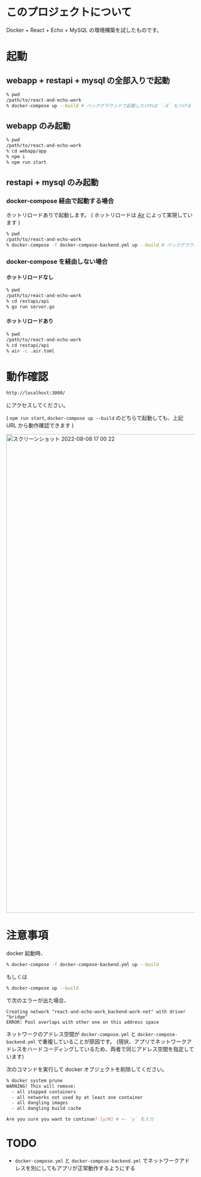 # このプロジェクトについて
Docker + React + Echo + MySQL の環境構築を試したものです。

# 起動
## webapp + restapi + mysql の全部入りで起動
```bash
% pwd
/path/to/react-and-echo-work
% docker-compose up --build # バックグラウンドで起動したければ `-d` もつける
```

## webapp のみ起動
```bash
% pwd
/path/to/react-and-echo-work
% cd webapp/app
% npm i
% npm run start
```

## restapi + mysql のみ起動
### docker-compose 経由で起動する場合
ホットリロードありで起動します。
( ホットリロードは [Air](https://github.com/cosmtrek/air) によって実現しています )

```bash
% pwd
/path/to/react-and-echo-work
% docker-compose -f docker-compose-backend.yml up --build # バックグラウンドで起動したければ `-d` もつける
```

### docker-compose を経由しない場合
#### ホットリロードなし

```bash
% pwd
/path/to/react-and-echo-work
% cd restapi/api
% go run server.go
```

#### ホットリロードあり

```bash
% pwd
/path/to/react-and-echo-work
% cd restapi/api
% air -c .air.toml
```

# 動作確認
```bash
http://localhost:3000/
```
にアクセスしてください。

( `npm run start`, `docker-compose up --build` のどちらで起動しても、上記 URL から動作確認できます  )

<img width="1278" alt="スクリーンショット 2022-08-08 17 00 22" src="https://user-images.githubusercontent.com/3907225/183370113-2e941bed-1911-4038-a68e-4023e82a4ef2.png">


# 注意事項
docker 起動時、

```bash
% docker-compose -f docker-compose-backend.yml up --build
```

もしくは

```bash
% docker-compose up --build
```

で次のエラーが出た場合、

```
Creating network "react-and-echo-work_backend-work-net" with driver "bridge"
ERROR: Pool overlaps with other one on this address space
```

ネットワークのアドレス空間が `docker-compose.yml` と `docker-compose-backend.yml` で重複していることが原因です。
(現状、アプリでネットワークアドレスをハードコーディングしているため、両者で同じアドレス空間を指定しています)

次のコマンドを実行して docker オブジェクトを削除してください。

```bash
% docker system prune
WARNING! This will remove:
  - all stopped containers
  - all networks not used by at least one container
  - all dangling images
  - all dangling build cache

Are you sure you want to continue? [y/N] # <- `y` を入力
```

# TODO
- `docker-compose.yml` と `docker-compose-backend.yml` でネットワークアドレスを別にしてもアプリが正常動作するようにする


